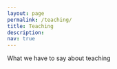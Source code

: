 ```yaml
---
layout: page
permalink: /teaching/
title: Teaching
description: 
nav: true
---
```


What we have to say about teaching
